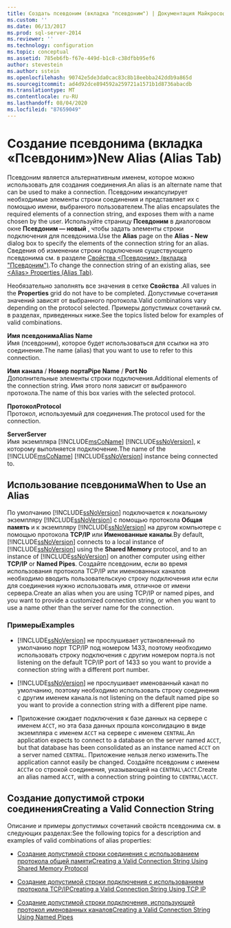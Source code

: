 ```yaml
---
title: Создать псевдоним (вкладка "псевдоним") | Документация Майкрософт
ms.custom: ''
ms.date: 06/13/2017
ms.prod: sql-server-2014
ms.reviewer: ''
ms.technology: configuration
ms.topic: conceptual
ms.assetid: 785eb6fb-f67e-449d-b1c8-c38dfbb95ef6
author: stevestein
ms.author: sstein
ms.openlocfilehash: 90742e5de3da0cac83c8b18eebba242ddb9a865d
ms.sourcegitcommit: ad4d92dce894592a259721a1571b1d8736abacdb
ms.translationtype: MT
ms.contentlocale: ru-RU
ms.lasthandoff: 08/04/2020
ms.locfileid: "87659049"
---
```

# <a name="new-alias-alias-tab"></a><span data-ttu-id="1c054-102">Создание псевдонима (вкладка «Псевдоним»)</span><span class="sxs-lookup"><span data-stu-id="1c054-102">New Alias (Alias Tab)</span></span>
  <span data-ttu-id="1c054-103">Псевдоним является альтернативным именем, которое можно использовать для создания соединения.</span><span class="sxs-lookup"><span data-stu-id="1c054-103">An alias is an alternate name that can be used to make a connection.</span></span> <span data-ttu-id="1c054-104">Псевдоним инкапсулирует необходимые элементы строки соединения и представляет их с помощью имени, выбранного пользователем.</span><span class="sxs-lookup"><span data-stu-id="1c054-104">The alias encapsulates the required elements of a connection string, and exposes them with a name chosen by the user.</span></span> <span data-ttu-id="1c054-105">Используйте страницу **Псевдоним** в диалоговом окне **Псевдоним — новый** , чтобы задать элементы строки подключения для псевдонима.</span><span class="sxs-lookup"><span data-stu-id="1c054-105">Use the **Alias** page on the **Alias - New** dialog box to specify the elements of the connection string for an alias.</span></span> <span data-ttu-id="1c054-106">Сведения об изменении строки подключения существующего псевдонима см. в разделе [Свойства &#60;Псевдоним&#62; (вкладка "Псевдоним")](../../../2014/tools/configuration-manager/alias-properties-alias-tab.md).</span><span class="sxs-lookup"><span data-stu-id="1c054-106">To change the connection string of an existing alias, see [&#60;Alias&#62; Properties &#40;Alias Tab&#41;](../../../2014/tools/configuration-manager/alias-properties-alias-tab.md).</span></span>  
  
 <span data-ttu-id="1c054-107">Необязательно заполнять все значения в сетке **Свойства** .</span><span class="sxs-lookup"><span data-stu-id="1c054-107">All values in the **Properties** grid do not have to be completed.</span></span> <span data-ttu-id="1c054-108">Допустимые сочетания значений зависят от выбранного протокола.</span><span class="sxs-lookup"><span data-stu-id="1c054-108">Valid combinations vary depending on the protocol selected.</span></span> <span data-ttu-id="1c054-109">Примеры допустимых сочетаний см. в разделах, приведенных ниже.</span><span class="sxs-lookup"><span data-stu-id="1c054-109">See the topics listed below for examples of valid combinations.</span></span>  
  
 <span data-ttu-id="1c054-110">**Имя псевдонима**</span><span class="sxs-lookup"><span data-stu-id="1c054-110">**Alias Name**</span></span>  
 <span data-ttu-id="1c054-111">Имя (псевдоним), которое будет использоваться для ссылки на это соединение.</span><span class="sxs-lookup"><span data-stu-id="1c054-111">The name (alias) that you want to use to refer to this connection.</span></span>  
  
 <span data-ttu-id="1c054-112">**Имя канала** / **Номер порта**</span><span class="sxs-lookup"><span data-stu-id="1c054-112">**Pipe Name** / **Port No**</span></span>  
 <span data-ttu-id="1c054-113">Дополнительные элементы строки подключения.</span><span class="sxs-lookup"><span data-stu-id="1c054-113">Additional elements of the connection string.</span></span> <span data-ttu-id="1c054-114">Имя этого поля зависит от выбранного протокола.</span><span class="sxs-lookup"><span data-stu-id="1c054-114">The name of this box varies with the selected protocol.</span></span>  
  
 <span data-ttu-id="1c054-115">**Протокол**</span><span class="sxs-lookup"><span data-stu-id="1c054-115">**Protocol**</span></span>  
 <span data-ttu-id="1c054-116">Протокол, используемый для соединения.</span><span class="sxs-lookup"><span data-stu-id="1c054-116">The protocol used for the connection.</span></span>  
  
 <span data-ttu-id="1c054-117">**Server**</span><span class="sxs-lookup"><span data-stu-id="1c054-117">**Server**</span></span>  
 <span data-ttu-id="1c054-118">Имя экземпляра [!INCLUDE[msCoName](../../includes/msconame-md.md)] [!INCLUDE[ssNoVersion](../../includes/ssnoversion-md.md)], к которому выполняется подключение.</span><span class="sxs-lookup"><span data-stu-id="1c054-118">The name of the [!INCLUDE[msCoName](../../includes/msconame-md.md)] [!INCLUDE[ssNoVersion](../../includes/ssnoversion-md.md)] instance being connected to.</span></span>  
  
## <a name="when-to-use-an-alias"></a><span data-ttu-id="1c054-119">Использование псевдонима</span><span class="sxs-lookup"><span data-stu-id="1c054-119">When to Use an Alias</span></span>  
 <span data-ttu-id="1c054-120">По умолчанию [!INCLUDE[ssNoVersion](../../includes/ssnoversion-md.md)] подключается к локальному экземпляру [!INCLUDE[ssNoVersion](../../includes/ssnoversion-md.md)] с помощью протокола **Общая память** и к экземпляру [!INCLUDE[ssNoVersion](../../includes/ssnoversion-md.md)] на другом компьютере с помощью протокола **TCP/IP** или **Именованные каналы**.</span><span class="sxs-lookup"><span data-stu-id="1c054-120">By default, [!INCLUDE[ssNoVersion](../../includes/ssnoversion-md.md)] connects to a local instance of [!INCLUDE[ssNoVersion](../../includes/ssnoversion-md.md)] using the **Shared Memory** protocol, and to an instance of [!INCLUDE[ssNoVersion](../../includes/ssnoversion-md.md)] on another computer using either **TCP/IP** or **Named Pipes**.</span></span> <span data-ttu-id="1c054-121">Создайте псевдоним, если во время использования протокола TCP/IP или именованных каналов необходимо вводить пользовательскую строку подключения или если для соединения нужно использовать имя, отличное от имени сервера.</span><span class="sxs-lookup"><span data-stu-id="1c054-121">Create an alias when you are using TCP/IP or named pipes, and you want to provide a customized connection string, or when you want to use a name other than the server name for the connection.</span></span>  
  
### <a name="examples"></a><span data-ttu-id="1c054-122">Примеры</span><span class="sxs-lookup"><span data-stu-id="1c054-122">Examples</span></span>  
  
-   [!INCLUDE[ssNoVersion](../../includes/ssnoversion-md.md)] <span data-ttu-id="1c054-123">не прослушивает установленный по умолчанию порт TCP/IP под номером 1433, поэтому необходимо использовать строку подключения с другим номером порта.</span><span class="sxs-lookup"><span data-stu-id="1c054-123">is not listening on the default TCP/IP port of 1433 so you want to provide a connection string with a different port number.</span></span>  
  
-   [!INCLUDE[ssNoVersion](../../includes/ssnoversion-md.md)] <span data-ttu-id="1c054-124">не прослушивает именованный канал по умолчанию, поэтому необходимо использовать строку соединения с другим именем канала.</span><span class="sxs-lookup"><span data-stu-id="1c054-124">is not listening on the default named pipe so you want to provide a connection string with a different pipe name.</span></span>  
  
-   <span data-ttu-id="1c054-125">Приложение ожидает подключения к базе данных на сервере с именем `ACCT`, но эта база данных прошла консолидацию в виде экземпляра с именем `ACCT` на сервере с именем `CENTRAL`.</span><span class="sxs-lookup"><span data-stu-id="1c054-125">An application expects to connect to a database on the server named `ACCT`, but that database has been consolidated as an instance named `ACCT` on a server named `CENTRAL`.</span></span> <span data-ttu-id="1c054-126">Приложение нельзя легко изменить.</span><span class="sxs-lookup"><span data-stu-id="1c054-126">The application cannot easily be changed.</span></span> <span data-ttu-id="1c054-127">Создайте псевдоним с именем `ACCT`и со строкой соединения, указывающей на `CENTRAL\ACCT`.</span><span class="sxs-lookup"><span data-stu-id="1c054-127">Create an alias named `ACCT`, with a connection string pointing to `CENTRAL\ACCT`.</span></span>  
  
## <a name="creating-a-valid-connection-string"></a><span data-ttu-id="1c054-128">Создание допустимой строки соединения</span><span class="sxs-lookup"><span data-stu-id="1c054-128">Creating a Valid Connection String</span></span>  
 <span data-ttu-id="1c054-129">Описание и примеры допустимых сочетаний свойств псевдонима см. в следующих разделах:</span><span class="sxs-lookup"><span data-stu-id="1c054-129">See the following topics for a description and examples of valid combinations of alias properties:</span></span>  
  
-   [<span data-ttu-id="1c054-130">Создание допустимой строки соединения с использованием протокола общей памяти</span><span class="sxs-lookup"><span data-stu-id="1c054-130">Creating a Valid Connection String Using Shared Memory Protocol</span></span>](../../../2014/tools/configuration-manager/creating-a-valid-connection-string-using-shared-memory-protocol.md)  
  
-   [<span data-ttu-id="1c054-131">Создание допустимой строки подключения с использованием протокола TCP/IP</span><span class="sxs-lookup"><span data-stu-id="1c054-131">Creating a Valid Connection String Using TCP IP</span></span>](../../../2014/tools/configuration-manager/creating-a-valid-connection-string-using-tcp-ip.md)  
  
-   [<span data-ttu-id="1c054-132">Создание допустимой строки подключения, использующей протокол именованных каналов</span><span class="sxs-lookup"><span data-stu-id="1c054-132">Creating a Valid Connection String Using Named Pipes</span></span>](../../../2014/tools/configuration-manager/creating-a-valid-connection-string-using-named-pipes.md)  
  
  
